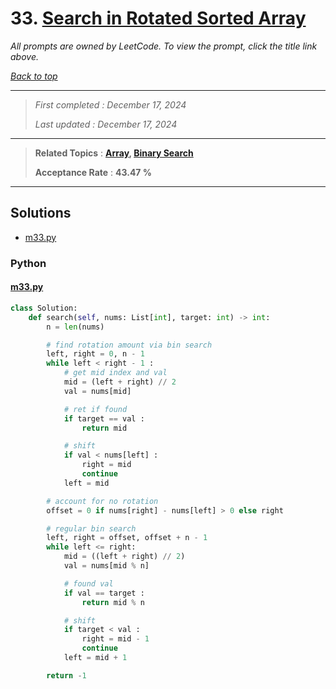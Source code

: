 # 33. [Search in Rotated Sorted Array](<https://leetcode.com/problems/search-in-rotated-sorted-array>)

*All prompts are owned by LeetCode. To view the prompt, click the title link above.*

*[Back to top](<../README.md>)*

------

> *First completed : December 17, 2024*
>
> *Last updated : December 17, 2024*

------

> **Related Topics** : **[Array](<by_topic/Array.md>), [Binary Search](<by_topic/Binary Search.md>)**
>
> **Acceptance Rate** : **43.47 %**

------

## Solutions

- [m33.py](<../my-submissions/m33.py>)
### Python
#### [m33.py](<../my-submissions/m33.py>)
```Python
class Solution:
    def search(self, nums: List[int], target: int) -> int:
        n = len(nums)

        # find rotation amount via bin search
        left, right = 0, n - 1
        while left < right - 1 :
            # get mid index and val
            mid = (left + right) // 2
            val = nums[mid]

            # ret if found
            if target == val :
                return mid

            # shift
            if val < nums[left] :
                right = mid
                continue
            left = mid

        # account for no rotation
        offset = 0 if nums[right] - nums[left] > 0 else right

        # regular bin search
        left, right = offset, offset + n - 1
        while left <= right:
            mid = ((left + right) // 2)
            val = nums[mid % n]

            # found val
            if val == target :
                return mid % n

            # shift
            if target < val :
                right = mid - 1
                continue
            left = mid + 1

        return -1

```


